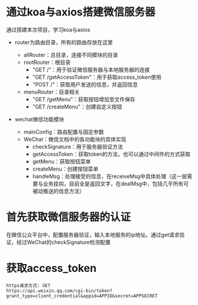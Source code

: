 # 通过koa与axios搭建微信服务器
通过搭建本次项目，学习koa与axios

- router为路由目录，所有的路由存放在这里
  - allRouter：总目录，连接不同模块的目录
  - rootRouter：根目录
    - "GET /"：用于验证微信服务器与本地服务器的连接
    - "GET /getAccessToken"：用于获取access_token使用
    - "POST /"：获取用户发送的信息，并返回信息
  - menuRouter：目录相关
    - "GET /getMenu"：获取按钮增加至文件保存
    - "GET /createMenu"：创建自定义按钮

- wechat微信功能模块
  - mainConfig：路由配置与固定参数
  - WeChat：微信文档中的各功能块的具体实现
    - checkSignature：用于服务器验证方法
    - getAccessToken：获取token的方法，也可以通过中间件的方式获取
    - getMenu：获取按钮菜单
    - createMenu：创建按钮菜单
    - handleMsg：处理接受的信息，在receiveMsg中具体处理（这一层需要与业务挂钩，目前全是返回文字，在dealMsg中，包括几乎所有可被动推送的信息方法）

# 首先获取微信服务器的认证
在微信公众平台中，配置服务器验证，输入本地服务的ip地址。通过get请求验证，经过WeChat的checkSignature检测配置

# 获取access_token
```
https请求方式: GET
https://api.weixin.qq.com/cgi-bin/token?grant_type=client_credential&appid=APPID&secret=APPSECRET
```

